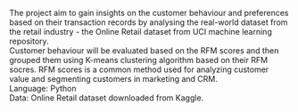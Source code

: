 The project aim to gain insights on the customer behaviour and preferences based on their transaction records by analysing the real-world dataset from the retail industry - the Online Retail dataset from UCI machine learning repository. <br>
Customer behaviour will be evaluated based on the RFM scores and then grouped them using K-means clustering algorithm based on their RFM socres. RFM scores is a common method used for analyzing customer value and segmenting customers in marketing and CRM.
<br>
Language: Python
<br>
Data: Online Retail dataset downloaded from Kaggle.
